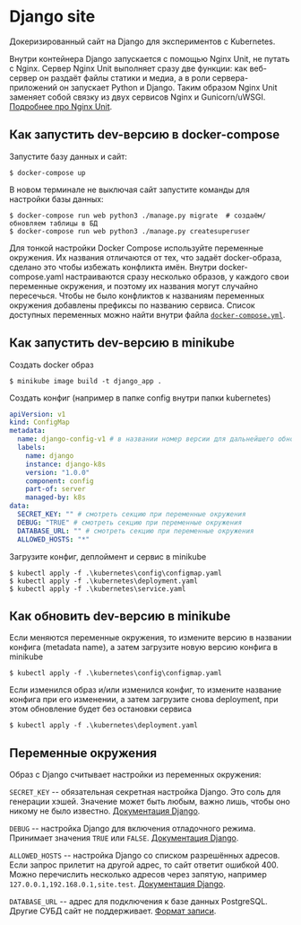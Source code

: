 # Django site

Докеризированный сайт на Django для экспериментов с Kubernetes.

Внутри контейнера Django запускается с помощью Nginx Unit, не путать с Nginx. Сервер Nginx Unit выполняет сразу две функции: как веб-сервер он раздаёт файлы статики и медиа, а в роли сервера-приложений он запускает Python и Django. Таким образом Nginx Unit заменяет собой связку из двух сервисов Nginx и Gunicorn/uWSGI. [Подробнее про Nginx Unit](https://unit.nginx.org/).

## Как запустить dev-версию в docker-compose

Запустите базу данных и сайт:

```shell-session
$ docker-compose up
```

В новом терминале не выключая сайт запустите команды для настройки базы данных:

```shell-session
$ docker-compose run web python3 ./manage.py migrate  # создаём/обновляем таблицы в БД
$ docker-compose run web python3 ./manage.py createsuperuser
```

Для тонкой настройки Docker Compose используйте переменные окружения. Их названия отличаются от тех, что задаёт docker-образа, сделано это чтобы избежать конфликта имён. Внутри docker-compose.yaml настраиваются сразу несколько образов, у каждого свои переменные окружения, и поэтому их названия могут случайно пересечься. Чтобы не было конфликтов к названиям переменных окружения добавлены префиксы по названию сервиса. Список доступных переменных можно найти внутри файла [`docker-compose.yml`](./docker-compose.yml).

## Как запустить dev-версию в minikube

Создать docker образ

```shell-session
$ minikube image build -t django_app . 
```

Создать конфиг (например в папке config внутри папки kubernetes)

```yaml
apiVersion: v1
kind: ConfigMap
metadata:
  name: django-config-v1 # в названии номер версии для дальнейшего обновления
  labels:
    name: django
    instance: django-k8s
    version: "1.0.0"
    component: config
    part-of: server
    managed-by: k8s
data:
  SECRET_KEY: "" # смотреть секцию при переменные окружения 
  DEBUG: "TRUE" # смотреть секцию при переменные окружения
  DATABASE_URL: "" # смотреть секцию при переменные окружения
  ALLOWED_HOSTS: "*"
```

Загрузите конфиг, деплоймент и сервис в minikube

```shell-session
$ kubectl apply -f .\kubernetes\config\configmap.yaml
$ kubectl apply -f .\kubernetes\deployment.yaml
$ kubectl apply -f .\kubernetes\service.yaml
```

## Как обновить dev-версию в minikube

Если меняются переменные окружения, то измените версию в названии конфига (metadata name), а затем
загрузите новую версию конфига в minikube

```shell-session
$ kubectl apply -f .\kubernetes\config\configmap.yaml
```

Если изменился образ и/или изменился конфиг, то измените название конфига при его изменении, а затем
загрузите снова deployment, при этом обновление будет без остановки сервиса

```shell-session
$ kubectl apply -f .\kubernetes\deployment.yaml
```

## Переменные окружения

Образ с Django считывает настройки из переменных окружения:

`SECRET_KEY` -- обязательная секретная настройка Django. Это соль для генерации хэшей. Значение может быть любым, важно лишь, чтобы оно никому не было известно. [Документация Django](https://docs.djangoproject.com/en/3.2/ref/settings/#secret-key).

`DEBUG` -- настройка Django для включения отладочного режима. Принимает значения `TRUE` или `FALSE`. [Документация Django](https://docs.djangoproject.com/en/3.2/ref/settings/#std:setting-DEBUG).

`ALLOWED_HOSTS` -- настройка Django со списком разрешённых адресов. Если запрос прилетит на другой адрес, то сайт ответит ошибкой 400. Можно перечислить несколько адресов через запятую, например `127.0.0.1,192.168.0.1,site.test`. [Документация Django](https://docs.djangoproject.com/en/3.2/ref/settings/#allowed-hosts).

`DATABASE_URL` -- адрес для подключения к базе данных PostgreSQL. Другие СУБД сайт не поддерживает. [Формат записи](https://github.com/jacobian/dj-database-url#url-schema).